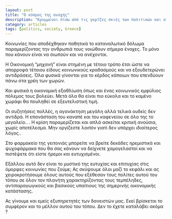 ```yaml
---
layout: post
title: "Ο κόσμος της ανοχής"
description: "Κρυμμένοι πίσω από τις γκρίζες σκιές των πολιτικών και οικονομικών εξελίξεων η λέξη που σημαδεύει το σήμερα και το αύριο είναι η σύγχυση και ο αποπροσανατολισμός..."
category: articles
tags: [politics, society, Greece]
---
```




Κοινωνίες που αποδέχθηκαν παθητικά το καταναλωτικό δόλωμα παραμερίζοντας την ανθρωπιά τους νοιώθουν σήμερα ένοχες. Το μόνο που κάνουν είναι να σιωπούν και να ανέχονται.

Η Οικονομική “μηχανή” είναι στημένη με τέτοιο τρόπο έτσι ώστε να απορροφά τέτοιου είδους κοινωνικούς κραδασμούς και να εξουδετερώνει αντιδράσεις. Όλα φυσικά γίνονται για το κέρδος κάποιων που επενδύουν πάνω στα χρέη των χωρών.

Και φυσικά η οικονομική εξαθλίωση όπως και ένας κοινωνικός εμφύλιος πόλεμος τους βολεύει. Μετά όλα θα είναι πιο εύκολα και το καμένο χωράφι θα πουληθεί σε εξευτελιστική τιμή.

Οι συζητήσεις πολλές, η αγανάκτηση μεγάλη αλλά τελικά ουδείς δεν αντιδρά. Η επανάσταση του καναπέ και του καφενείου σε όλο της το μεγαλείο.. . Η κρίση παραμερίζεται και απλά ασκείται κριτική ανούσια, χωρίς αποτέλεσμα. Μην οργίζεστε λοιπόν γιατί δεν υπάρχει ιδιαίτερος λόγος..

Στο φαρμακείο της γειτονιάς μπορείτε να βρείτε δεκάδες ηρεμιστικά και ψυχοφάρμακα που θα σας κάνουν να δείχνετε χαμογελαστοί και να πιστέψετε ότι είστε ήρεμοι και ευτυχισμένοι.

Εξάλλου αυτό δεν είναι το μυστικό της ευτυχίας και επιτυχίας στις όμορφες κοινωνίες που ζούμε; Ας σκύψουμε όλοι μαζί το κεφάλι και ας χειροκροτήσουμε όλους αυτούς που εξέθεσαν τους πολίτες αυτού του τόπου σε όλον τον πλανήτη χαρακτηρίζοντας τους τεμπέληδες, αντιπαραγωγικούς και βασικούς υπαίτιους της σημερινής οικονομικής κατάστασης.

Ας γίνουμε και εμείς εξυπηρετητές των δανειστών μας. Εκεί βρίσκεται το συμφέρον και το μέλλον αυτού του τόπου. Δεν το έχετε καταλάβει ακόμα ?